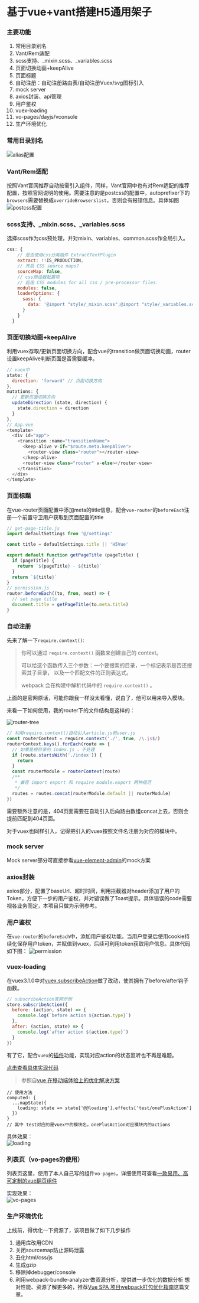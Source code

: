# 基于vue+vant搭建H5通用架子
### 主要功能
1. 常用目录别名
2. Vant/Rem适配
3. scss支持、_mixin.scss、_variables.scss
4. 页面切换动画+keepAlive
5. 页面标题
6. 自动注册：自动注册路由表/自动注册Vuex/svg图标引入
7. mock server
8. axios封装、api管理
9. 用户鉴权
10. vuex-loading
11. vo-pages/dayjs/vconsole
12. 生产环境优化

### 常用目录别名
![alias配置](http://img.cixi518.com/alias.png)
### Vant/Rem适配
按照Vant官网推荐自动按需引入组件，同样，Vant官网中也有对Rem适配的推荐配置，按照官网说明的使用。需要注意的是postcss的配置中，autoprefixer下的`browsers`需要替换成`overrideBrowserslist`，否则会有报错信息。具体如图<br>
![postcss配置](http://img.cixi518.com/postcss.png)
### scss支持、_mixin.scss、_variables.scss
选择scss作为css预处理，并对mixin、variables、common.scss作全局引入。
```js
css: {
    // 是否使用css分离插件 ExtractTextPlugin
    extract: !!IS_PRODUCTION,
    // 开启 CSS source maps?
    sourceMap: false,
    // css预设器配置项
    // 启用 CSS modules for all css / pre-processor files.
    modules: false,
    loaderOptions: {
      sass: {
        data: '@import "style/_mixin.scss";@import "style/_variables.scss";@import "style/common.scss";' // 全局引入
      }
    }
  }
```
### 页面切换动画+keepAlive
利用vuex存取/更新页面切换方向，配合vue的transition做页面切换动画，router设置keepAlive判断页面是否需要缓冲。
```js
// vuex中
state: {
  direction: 'forward' // 页面切换方向
},
mutations: {
  // 更新页面切换方向
  updateDirection (state, direction) {
    state.direction = direction
  }
},
// App.vue
<template>
  <div id="app">
    <transition :name="transitionName">
      <keep-alive v-if="$route.meta.keepAlive">
        <router-view class="router"></router-view>
      </keep-alive>
      <router-view class="router" v-else></router-view>
    </transition>
  </div>
</template>
```
### 页面标题
在vue-router页面配置中添加meta的title信息，配合`vue-router`的`beforeEach`注册一个前置守卫用户获取到页面配置的title
```js
// get-page-title.js
import defaultSettings from '@/settings'

const title = defaultSettings.title || 'H5Vue'

export default function getPageTitle (pageTitle) {
  if (pageTitle) {
    return `${pageTitle} - ${title}`
  }
  return `${title}`
}
// permission.js
router.beforeEach((to, from, next) => {
  // set page title
  document.title = getPageTitle(to.meta.title)
}
```
### 自动注册

先来了解一下`require.context()`:

> 你可以通过 `require.context()` 函数来创建自己的 context。
>
> 可以给这个函数传入三个参数：一个要搜索的目录，一个标记表示是否还搜索其子目录， 以及一个匹配文件的正则表达式。
>
> webpack 会在构建中解析代码中的 `require.context()` 。

上面的是官网原话，可能你跟我一样没太看懂，说白了，他可以用来导入模块。

来看一下如何使用，我的router下的文件结构是这样的：<br>

![router-tree](http://img.cixi518.com/router-tree.png)<br>
```js
// 利用require.context()自动引入article.js和user.js
const routerContext = require.context('./', true, /\.js$/)
routerContext.keys().forEach(route => {
  // 如果是根目录的 index.js 、不处理
  if (route.startsWith('./index')) {
    return
  }
  const routerModule = routerContext(route)
  /**
   * 兼容 import export 和 require module.export 两种规范
   */
  routes = routes.concat(routerModule.default || routerModule)
})
```
需要额外注意的是，404页面需要在自动引入后向路由数组concat上去，否则会提前匹配到404页面。

对于vuex也同样引入，记得把引入的vuex按照文件名注册为对应的模块中。

### mock server

Mock server部分可直接参看[vue-element-admin](https://panjiachen.gitee.io/vue-element-admin-site/zh/guide/essentials/mock-api.html)的mock方案

### axios封装

axios部分，配置了baseUrl、超时时间，利用拦截器对header添加了用户的Token，方便下一步的用户鉴权，并对错误做了Toast提示。具体错误的code需要视各业务而定，本项目只做为示例参考。

### 用户鉴权
在`vue-router`的`beforeEach`中，添加用户鉴权功能。当用户登录后使用cookie持续化保存用户token，并赋值到vuex，后续可利用token获取用户信息。具体代码如下图：
![permission](http://img.cixi518.com/permission.png)
### vuex-loading
在vuex3.1.0中对[vuex.subscribeAction](https://vuex.vuejs.org/zh/api/#subscribe)做了改动，使其拥有了before/after钩子函数。
```js
// subscribeAction官网示例
store.subscribeAction({
  before: (action, state) => {
    console.log(`before action ${action.type}`)
  },
  after: (action, state) => {
    console.log(`after action ${action.type}`)
  }
})
```
有了它，配合`vuex`的[插件](https://vuex.vuejs.org/zh/guide/plugins.html)功能，实现对应action的状态监听也不再是难题。

[点击查看具体实现代码](https://github.com/Ljhhhhhh/h5vue/blob/master/src/utils/vuex-loading.js)

> 参照自[vue 在移动端体验上的优化解决方案](https://juejin.im/post/5cdd2457f265da034e7eb2f9#heading-2)

```vue
// 使用方法
computed: {
  ...mapState({
    loading: state => state['@@loading'].effects['test/onePlusAction']
  })
}
// 其中 test对应的是vuex中的模块名，onePlusAction对应模块内的actions
```
具体效果：<br>![loading](http://img.cixi518.com/loading.gif)
### 列表页（vo-pages的使用）

列表页这里，使用了本人自己写的组件`vo-pages`，详细使用可查看[一款易用、高可定制的vue翻页组件](https://juejin.im/post/5d81da4551882556ba55e50e)

实现效果：<br>
![vo-pages](http://img.cixi518.com/Kapture%202019-10-27%20at%2013.36.21.gif)

### 生产环境优化
上线前，得优化一下资源了，该项目做了如下几步操作
1. 通用库改用CDN
2. 关闭sourcemap防止源码泄露
3. 丑化html/css/js
4. 生成gzip 
5. 移除掉debugger/console
6. 利用webpack-bundle-analyzer做资源分析，提供进一步优化的数据分析
想对性能、资源了解更多的，推荐[Vue SPA 项目webpack打包优化指南](https://juejin.im/post/5bd2b60e6fb9a05d27794c5e)这篇文章。

